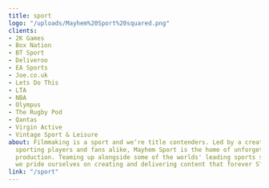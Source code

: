 ```yaml
---
title: sport
logo: "/uploads/Mayhem%20Sport%20squared.png"
clients:
- 2K Games
- Box Nation
- BT Sport
- Deliveroo
- EA Sports
- Joe.co.uk
- Lets Do This
- LTA
- NBA
- Olympus
- The Rugby Pod
- Qantas
- Virgin Active
- Vintage Sport & Leisure
about: Filmmaking is a sport and we’re title contenders. Led by a creative team of
  sporting players and fans alike, Mayhem Sport is the home of unforgettable sporting
  production. Teaming up alongside some of the worlds' leading sports stars and brands,
  we pride ourselves on creating and delivering content that forever STANDS OUT.
link: "/sport"
---
```


